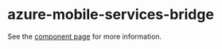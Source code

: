 azure-mobile-services-bridge
================

See the [component page](http://vipervf1.github.io/azure-mobile-services-bridge/components/azure-mobile-services-bridge/) for more information.

